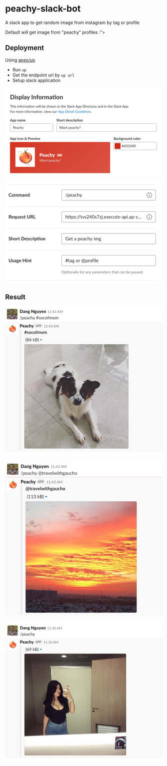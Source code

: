 # peachy-slack-bot

A slack app to get random image from instagram by tag or profile

Default will get image from "peachy" profiles :">

## Deployment

Using [apex/up](https://github.com/apex/up)
* Run `up`
* Get the endpoint url by `up url`
* Setup slack application

![peachy](data/peachy.png)

![command](data/command.png)

## Result

![soc](data/soc.png)

![thuong](data/thuong.png)

![result](data/result.png)

